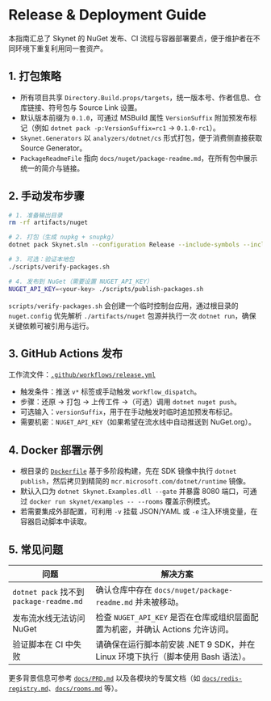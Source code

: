 # Release & Deployment Guide

本指南汇总了 Skynet 的 NuGet 发布、CI 流程与容器部署要点，便于维护者在不同环境下重复利用同一套资产。

## 1. 打包策略

- 所有项目共享 `Directory.Build.props/targets`，统一版本号、作者信息、仓库链接、符号包与 Source Link 设置。
- 默认版本前缀为 `0.1.0`，可通过 MSBuild 属性 `VersionSuffix` 附加预发布标记（例如 `dotnet pack -p:VersionSuffix=rc1` → `0.1.0-rc1`）。
- `Skynet.Generators` 以 `analyzers/dotnet/cs` 形式打包，便于消费侧直接获取 Source Generator。
- `PackageReadmeFile` 指向 `docs/nuget/package-readme.md`，在所有包中展示统一的简介与链接。

## 2. 手动发布步骤

```bash
# 1. 准备输出目录
rm -rf artifacts/nuget

# 2. 打包（生成 nupkg + snupkg）
dotnet pack Skynet.sln --configuration Release --include-symbols --include-source

# 3. 可选：验证本地包
./scripts/verify-packages.sh

# 4. 发布到 NuGet（需要设置 NUGET_API_KEY）
NUGET_API_KEY=<your-key> ./scripts/publish-packages.sh
```

`scripts/verify-packages.sh` 会创建一个临时控制台应用，通过根目录的 `nuget.config` 优先解析 `./artifacts/nuget` 包源并执行一次 `dotnet run`，确保关键依赖可被引用与运行。

## 3. GitHub Actions 发布

工作流文件：[`.github/workflows/release.yml`](../.github/workflows/release.yml)

- 触发条件：推送 `v*` 标签或手动触发 `workflow_dispatch`。
- 步骤：还原 → 打包 → 上传工件 →（可选）调用 `dotnet nuget push`。
- 可选输入：`versionSuffix`，用于在手动触发时临时追加预发布标记。
- 需要机密：`NUGET_API_KEY`（如果希望在流水线中自动推送到 NuGet.org）。

## 4. Docker 部署示例

- 根目录的 [`Dockerfile`](../Dockerfile) 基于多阶段构建，先在 SDK 镜像中执行 `dotnet publish`，然后拷贝到精简的 `mcr.microsoft.com/dotnet/runtime` 镜像。
- 默认入口为 `dotnet Skynet.Examples.dll --gate` 并暴露 8080 端口，可通过 `docker run skynet/examples -- --rooms` 覆盖示例模式。
- 若需要集成外部配置，可利用 `-v` 挂载 JSON/YAML 或 `-e` 注入环境变量，在容器启动脚本中读取。

## 5. 常见问题

| 问题 | 解决方案 |
| --- | --- |
| `dotnet pack` 找不到 `package-readme.md` | 确认仓库中存在 `docs/nuget/package-readme.md` 并未被移动。 |
| 发布流水线无法访问 NuGet | 检查 `NUGET_API_KEY` 是否在仓库或组织层面配置为机密，并确认 Actions 允许访问。 |
| 验证脚本在 CI 中失败 | 请确保在运行脚本前安装 .NET 9 SDK，并在 Linux 环境下执行（脚本使用 Bash 语法）。 |

更多背景信息可参考 [`docs/PRD.md`](PRD.md) 以及各模块的专属文档（如 [`docs/redis-registry.md`](redis-registry.md)、[`docs/rooms.md`](rooms.md) 等）。
